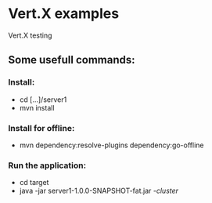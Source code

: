 # Vert.X examples
Vert.X testing

## Some usefull commands:

### Install:
- cd [...]/server1
- mvn install

### Install for offline:
- mvn dependency:resolve-plugins dependency:go-offline

### Run the application:
- cd target
- java -jar server1-1.0.0-SNAPSHOT-fat.jar _-cluster_


